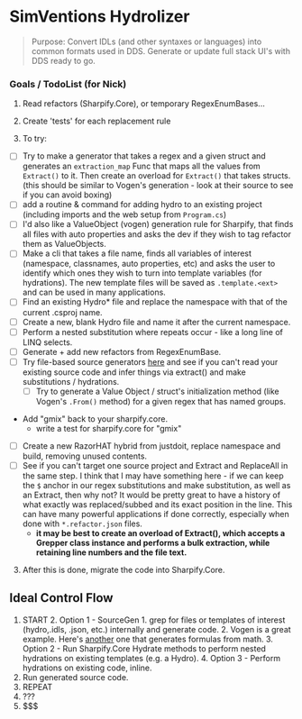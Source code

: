 # SimVentions Hydrolizer

> Purpose: Convert IDLs (and other syntaxes or languages) into common formats used in DDS. Generate or update full stack
> UI's with DDS ready to go.

### Goals / TodoList (for Nick)

1. Read refactors (Sharpify.Core), or temporary RegexEnumBases...
2. Create 'tests' for each replacement rule

3. To try:
- [ ] Try to make a generator that takes a regex and a given struct and generates an `extraction_map` Func that maps all the values from `Extract()` to it.  Then create an overload for `Extract()` that takes structs. (this should be similar to Vogen's generation - look at their source to see if you can avoid boxing)
- [ ] add a routine & command for adding hydro to an existing project (including imports and the web setup from `Program.cs`)
- [ ] I'd also like a ValueObject (vogen) generation rule for Sharpify, that finds all files with auto properties and asks the dev if they wish to tag refactor them as ValueObjects.
- [ ] Make a cli that takes a file name, finds all variables of interest (namespace, classnames, auto properties, etc) and asks the user to identify which ones they wish to turn into template variables (for hydrations).  The new template files will be saved as `.template.<ext>` and can be used in many applications.
- [ ] Find an existing Hydro* file and replace the namespace with that of the current .csproj name.
- [ ] Create a new, blank Hydro file and name it after the current namespace.
- [ ] Perform a nested substitution where repeats occur - like a long line of LINQ selects.
- [ ] Generate + add new refactors from RegexEnumBase.
- [ ] Try file-based source generators [here](https://thecodeman.net/posts/source-generators-deep-dive) and see if you
  can't read your existing source code and infer things via extract() and make substitutions / hydrations.
    - [ ] Try to generate a Value Object / struct's initialization method (like Vogen's `.From()` method) for a given
      regex that has named groups.
- Add "gmix" back to your sharpify.core.
    - write a test for sharpify.core for "gmix"
- [ ] Create a new RazorHAT hybrid from justdoit, replace namespace and build, removing unused contents.
- [ ] See if you can't target one source project and Extract and ReplaceAll in the same step. I think that I may have
  something here - if we can keep the `$` anchor in our regex substitutions and make substitution, as well as an
  Extract, then why not? It would be pretty great to have a history of what exactly was replaced/subbed and its exact
  position in the line. This can have many powerful applications if done correctly, especially when done with
  `*.refactor.json` files.
    - **it may be best to create an overload of Extract(), which accepts a Grepper class instance and performs a bulk
      extraction, while retaining line numbers and the file text.**

3. After this is done, migrate the code into Sharpify.Core.

## Ideal Control Flow

1. START
   2. Option 1 -  SourceGen
       1. grep for files or templates of interest (hydro,.idls, .json, etc.) internally and generate code.
       2. Vogen is a great example. Here's [another](https://github.com/vaananart/SourceGeneratorDemo-Part2) one that
          generates formulas from math.
   3. Option 2 - Run Sharpify.Core Hydrate methods to perform nested hydrations on existing templates (e.g. a Hydro).
   4. Option 3 - Perform hydrations on existing code, inline.
2. Run generated source code.
3. REPEAT
4. ???
5. $$$